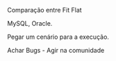 ﻿Comparação entre Fit Flat

MySQL, Oracle.

Pegar um cenário para a execução.

Achar Bugs - Agir na comunidade